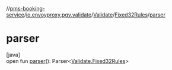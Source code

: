 //[pms-booking-service](../../../../index.md)/[io.envoyproxy.pgv.validate](../../index.md)/[Validate](../index.md)/[Fixed32Rules](index.md)/[parser](parser.md)

# parser

[java]\
open fun [parser](parser.md)(): Parser&lt;[Validate.Fixed32Rules](index.md)&gt;